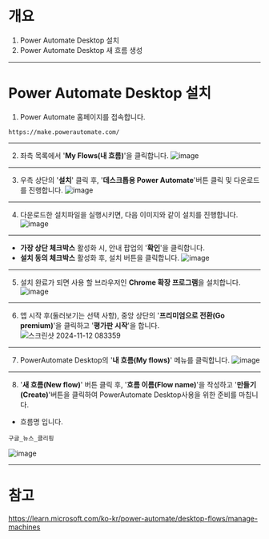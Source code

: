 # 개요
1. Power Automate Desktop 설치
2. Power Automate Desktop 새 흐름 생성

---
# Power Automate Desktop 설치

1. Power Automate 홈페이지를 접속합니다.

```
https://make.powerautomate.com/
```

---
2. 좌측 목록에서 '**My Flows(내 흐름)**'을 클릭합니다.
![image](https://github.com/user-attachments/assets/e12cd024-6f0f-4864-a147-86fb3ffdf263)

---
3. 우측 상단의 '**설치**' 클릭 후, '**데스크톱용 Power Automate**'버튼 클릭 및 다운로드를 진행합니다.
![image](https://github.com/user-attachments/assets/f246f713-d79d-4d33-ae68-8a006ec74f07)

---
4. 다운로드한 설치파일을 실행시키면, 다음 이미지와 같이 설치를 진행합니다.
![image](https://github.com/user-attachments/assets/595de0d7-a15e-4def-94d9-4e61c78fd2a4)

---
- **가장 상단 체크박스** 활성화 시, 안내 팝업의 '**확인**'을 클릭합니다.
- **설치 동의 체크박스** 활성화 후, 설치 버튼을 클릭합니다.
![image](https://github.com/user-attachments/assets/9eda604b-30e7-44fb-a289-27971c05e1bd)

---
5. 설치 완료가 되면 사용 할 브라우저인 **Chrome 확장 프로그램**을 설치합니다.
![image](https://github.com/user-attachments/assets/cd288144-a80d-4c57-99dc-82913d57f97f)

---
6. 앱 시작 후(둘러보기는 선택 사항), 중앙 상단의 '**프리미엄으로 전환(Go premium)**'을 클릭하고 '**평가판 시작**'을 합니다.
![스크린샷 2024-11-12 083359](https://github.com/user-attachments/assets/910081c0-84ce-45ec-a3fe-f1908e4dd5c3)

---
7. PowerAutomate Desktop의 '**내 흐름(My flows)**' 메뉴를 클릭합니다.
![image](https://github.com/user-attachments/assets/73ce3556-9c34-4b45-b277-04499a8d6790)

---
8. '**새 흐름(New flow)**' 버튼 클릭 후, '**흐름 이름(Flow name)**'을 작성하고 '**만들기(Create)**'버튼을 클릭하여 PowerAutomate Desktop사용을 위한 준비를 마칩니다.
- 흐름명 입니다.
```
구글_뉴스_클리핑
```

![image](https://github.com/user-attachments/assets/8249f2be-1c3c-4773-90df-50a7d3b74cf2)


---
# 참고

https://learn.microsoft.com/ko-kr/power-automate/desktop-flows/manage-machines


